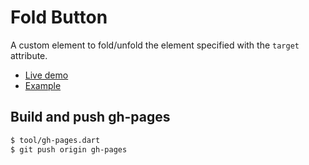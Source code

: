 Fold Button
=================

A custom element to fold/unfold the element specified with the <code>target</code> attribute.

* [Live demo](https://kui.github.io/fold_button/)
* [Example](https://github.com/kui/fold_button/blob/master/example/index.html)

Build and push gh-pages
------------------------

```sh
$ tool/gh-pages.dart
$ git push origin gh-pages
```
